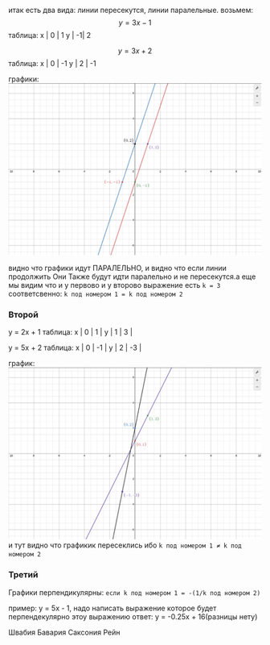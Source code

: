 итак есть два вида: линии пересекутся, линии паралельные.
возьмем:
$$ y = 3x - 1 $$
таблица:
x | 0 | 1
y | -1| 2

$$ y = 3x + 2 $$
таблица:
x | 0 | -1
y | 2 | -1

графики:
![alt text](image-16.png)

видно что графики идут ПАРАЛЕЛЬНО, и видно что если линии продолжить Они Также будут идти паралельно и не пересекутся.а еще мы видим что и у первово и у второво выражение есть `k = 3`
соответсвенно: `k под номером 1 = k под номером 2`

### Второй

y = 2x + 1
таблица:
x | 0 | 1 |
y | 1 | 3 |

y = 5x + 2
таблица:
x | 0 | -1 |
y | 2 | -3 |

график:
![alt text](image-17.png)
и тут видно что графикик пересеклись ибо `k под номером 1 ≠ k под номером 2`

### Третий

Графики перпендикулярны: `если k под номером 1 = -(1/k под номером 2)`

пример: y = 5x - 1, надо написать выражение которое будет перпендекулярно этоу выражению
ответ: y = -0.25x + 16(разницы нету)

Швабия
Бавария
Саксония
Рейн
